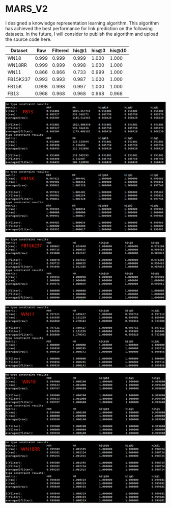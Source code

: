 # MARS_V2
I designed a knowledge representation learning algorithm. This algorithm has achieved the best performance for link prediction on the following datasets. In the future, I will consider to publish the algorithm and upload the source code here.



| Dataset    | Raw   | Filtered | his@1     | his@3     | his@10    |
|----------|-------|----------|-------|-------|-------|
| WN18     | 0.999 | 0.999    | 0.999 | 1.000 | 1.000 |
| WN18RR   | 0.999 | 0.999    | 0.998 | 1.000 | 1.000 |
| WN11     | 0.866 | 0.866    | 0.733 | 0.999 | 1.000 |
| FB15K237 | 0.993 | 0.993    | 0.987 | 1.000 | 1.000 |
| FB15K    | 0.998 | 0.998    | 0.997 | 1.000 | 1.000 |
| FB13     | 0.968 | 0.968    | 0.968 | 0.968 | 0.968 |


<img src="https://github.com/sunke-github/MARS_V2/blob/main/FB13.png" width="900">


![image](https://github.com/sunke-github/MARS_V2/blob/main/FB15K.png)

![image](https://github.com/sunke-github/MARS_V2/blob/main/FB15K237.png)

![image](https://github.com/sunke-github/MARS_V2/blob/main/WN11.png)

![image](https://github.com/sunke-github/MARS_V2/blob/main/WN18.png)

![image](https://github.com/sunke-github/MARS_V2/blob/main/WN18RR.png)
